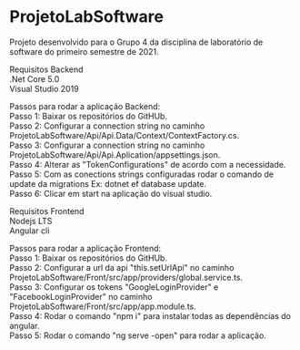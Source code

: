 # ProjetoLabSoftware

Projeto desenvolvido para o Grupo 4 da disciplina de laboratório de software do primeiro semestre de 2021.

Requisitos Backend \
.Net Core 5.0 \
Visual Studio 2019

Passos para rodar a aplicação Backend: \
Passo 1: Baixar os repositórios do GitHUb. \
Passo 2: Configurar a connection string no caminho ProjetoLabSoftware/Api/Api.Data/Context/ContextFactory.cs. \
Passo 3: Configurar a connection string no caminho ProjetoLabSoftware/Api/Api.Aplication/appsettings.json. \
Passo 4: Alterar as "TokenConfigurations" de acordo com a necessidade. \
Passo 5: Com as conections strings configuradas rodar o comando de update da migrations Ex: dotnet ef database update. \
Passo 6: Clicar em start na aplicação do visual studio. 

Requisitos Frontend \
Nodejs LTS \
Angular cli 

Passos para rodar a aplicação Frontend: \
Passo 1: Baixar os repositórios do GitHUb. \
Passo 2: Configurar a url da api "this.setUrlApi" no caminho ProjetoLabSoftware/Front/src/app/providers/global.service.ts. \
Passo 3: Configurar os tokens "GoogleLoginProvider" e "FacebookLoginProvider" no caminho ProjetoLabSoftware/Front/src/app/app.module.ts. \
Passo 4: Rodar o comando "npm i" para instalar todas as dependências do angular. \
Passo 5: Rodar o comando "ng serve -open" para rodar a aplicação.
